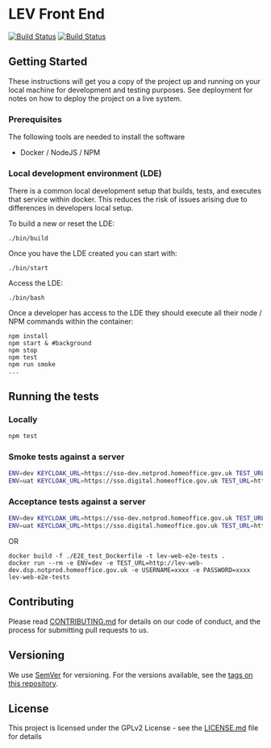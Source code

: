 # LEV Front End

[![Build Status](https://travis-ci.org/UKHomeOffice/lev-web.svg?branch=master)](https://travis-ci.org/UKHomeOffice/lev-web)
[![Build Status](https://drone.digital.homeoffice.gov.uk/api/badges/UKHomeOffice/lev-web/status.svg)](https://drone.digital.homeoffice.gov.uk/UKHomeOffice/lev-web)

## Getting Started

These instructions will get you a copy of the project up and running on your local machine for development and testing purposes. See deployment for notes on how to deploy the project on a live system.

### Prerequisites

The following tools are needed to install the software
- Docker / NodeJS / NPM

### Local development environment (LDE)
There is a common local development setup that builds, tests, and executes that service within docker.
This reduces the risk of issues arising due to differences in developers local setup.

To build a new or reset the LDE:
```shell
./bin/build
```

Once you have the LDE created you can start with:
```shell
./bin/start
```

Access the LDE:
```shell
./bin/bash
```

Once a developer has access to the LDE they should execute all their node / NPM commands within the container:
```shell
npm install
npm start & #background
npm stop
npm test
npm run smoke
...
```


## Running the tests

### Locally
```bash
npm test
```

### Smoke tests against a server
```bash
ENV=dev KEYCLOAK_URL=https://sso-dev.notprod.homeoffice.gov.uk TEST_URL=https://dev.notprod.lev.homeoffice.gov.uk/ TEST_USERNAME=xxxx TEST_PASSWORD=xxxx npm run acceptance
ENV=uat KEYCLOAK_URL=https://sso.digital.homeoffice.gov.uk TEST_URL=https://uat.notprod.lev.homeoffice.gov.uk/ TEST_USERNAME=xxxx TEST_PASSWORD=xxxx npm run acceptance
```

### Acceptance tests against a server
```bash
ENV=dev KEYCLOAK_URL=https://sso-dev.notprod.homeoffice.gov.uk TEST_URL=https://dev.notprod.lev.homeoffice.gov.uk/ TEST_USERNAME=xxxx TEST_PASSWORD=xxxx npm run smoke
ENV=uat KEYCLOAK_URL=https://sso.digital.homeoffice.gov.uk TEST_URL=https://uat.notprod.lev.homeoffice.gov.uk/ TEST_USERNAME=xxxx TEST_PASSWORD=xxxx npm run smoke
```
OR
```
docker build -f ./E2E_test_Dockerfile -t lev-web-e2e-tests .
docker run --rm -e ENV=dev -e TEST_URL=http://lev-web-dev.dsp.notprod.homeoffice.gov.uk -e USERNAME=xxxx -e PASSWORD=xxxx lev-web-e2e-tests
```

## Contributing

Please read [CONTRIBUTING.md](CONTRIBUTING.md) for details on our code of conduct, and the process for submitting pull requests to us.

## Versioning

We use [SemVer](http://semver.org/) for versioning. For the versions available, see the [tags on this repository](https://github.com/your/project/tags).

## License

This project is licensed under the GPLv2 License - see the [LICENSE.md](LICENSE.md) file for details
